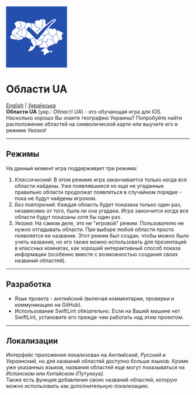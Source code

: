 ![logo](https://github.com/artem-y/oblasti_ua/raw/master/Oblasti%20UA/Assets.xcassets/AppIcon.appiconset/UkraineIcon_83.5@2x.png)
# Области UA

[English](https://github.com/artem-y/oblasti_ua/blob/master/README.md) | [Українська](https://github.com/artem-y/oblasti_ua/blob/master/README.uk.md)  
**Области UA** (укр.: *Області UA*) - это обучающая игра для iOS.  
Насколько хорошо Вы знаете географию Украины? Попробуйте найти расположение областей на символической карте или выучите его в режиме *Указка*!

---
## Режимы
На данный момент игра поддерживает три режима:  

1. *Классический*: В этом режиме игра заканчивается только когда все области найдены. Уже появлявшиеся но еще не угаданные правильно области продолжат появляться в случайном порядке - пока не будут найдены игроком.
2. *Без повторений*: Каждая область будет показана только один раз, независимо от того, была ли она угадана. Игра закончится когда все области будут показаны хотя бы один раз.
3. *Указка*: На самом деле, это не "игровой" режим. Пользователю не нужно отгадывать области. При выборе любой области просто появляется ее название.
 Этот режим был создан, чтобы можно было учить названия, но его также можно использовать для презентаций в классных комнатах, как хороший интерактивный способ показа информации (особенно вместе с возможностью создания своих названий областей).  

 ---
 ## Разработка
 * Язык проекта - английский (включая комментарии, проверки и коммуникацию на GitHub).
 * Использование SwiftLint обязательно. Если на Вашей машине нет SwiftLint, установите его прежде чем работать над этим проектом.

---
## Локализации
Интерфейс приложения локализован на *Английский*, *Русский* и *Украинский*, но для названий областей доступно больше языков.
Кроме уже указанных языков, названия областей еще могут показываться на *Испанском* или *Китайском (Путунхуа)*.  
Также есть функция добавления своих названий областей, которую можно использовать как дополнительную локализацию.
